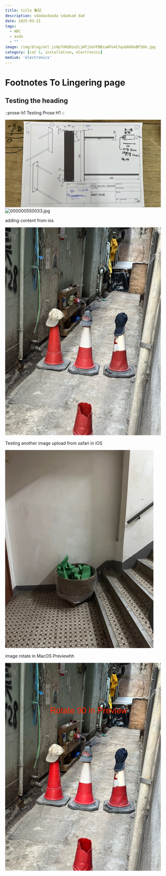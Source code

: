 ```yaml
---
title: title 筆記
description: sdadasdasda sdadsad dad
date: 2025-03-21
tags:
  - ABC
  - asda
  - ""
image: /img/blog/att.jsHp7UKQOzoZcjWTjUaYFBBzaAPo4CYquUA8OeBP160.jpg
category: [cat 1, installation, electronics]
medium: 'electronics'
---
```


# Footnotes To Lingering page

## Testing the heading

::prose-h1
Testing Prose H1
::

![2024-12-29 16.37.04.jpg](/img/blog/att.jsHp7UKQOzoZcjWTjUaYFBBzaAPo4CYquUA8OeBP160.jpg)![000000550033.jpg](/img/blog/000000550033.jpg)

adding content from ios

![IMG\_0083.jpeg](/img/blog/IMG_0083.jpeg)

Testing another image upload from safari in iOS

![IMG\_0224.jpeg](/img/testing/IMG_0224.jpeg)

image rotate in MacOS Previewhh

![IMG\_0083\_rotate.jpeg](/img/testing/IMG_0083_rotate.jpeg)
